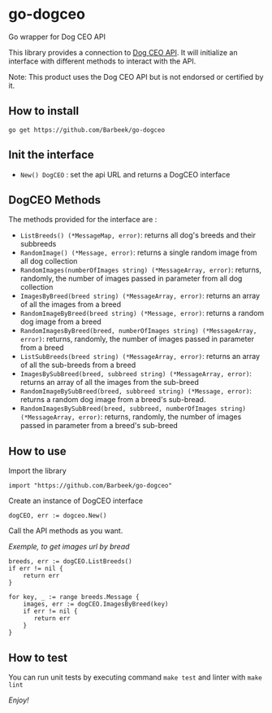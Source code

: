 # go-dogceo
Go wrapper for Dog CEO API

This library provides a connection to [Dog CEO API](https://dog.ceo/dog-api/). 
It will initialize an interface with different methods to interact with the API.

Note: This product uses the Dog CEO API but is not endorsed or certified by it.
## How to install

```
go get https://github.com/Barbeek/go-dogceo
```

## Init the interface
- `New() DogCEO` : set the api URL and returns a DogCEO interface

## DogCEO Methods
The methods provided for the interface are :

- `ListBreeds() (*MessageMap, error)`: returns all dog's breeds and their subbreeds
- `RandomImage() (*Message, error)`: returns a single random image from all dog collection
- `RandomImages(numberOfImages string) (*MessageArray, error)`: returns, randomly, the number of images passed in parameter from all dog collection
- `ImagesByBreed(breed string) (*MessageArray, error)`: returns an array of all the images from a breed
- `RandomImageByBreed(breed string) (*Message, error)`: returns a random dog image from a breed
- `RandomImagesByBreed(breed, numberOfImages string) (*MessageArray, error)`: returns, randomly, the number of images passed in parameter from a breed
- `ListSubBreeds(breed string) (*MessageArray, error)`: returns an array of all the sub-breeds from a breed
- `ImagesBySubBreed(breed, subbreed string) (*MessageArray, error)`: returns an array of all the images from the sub-breed
- `RandomImageBySubBreed(breed, subbreed string) (*Message, error)`: returns a random dog image from a breed's sub-bread.
- `RandomImagesBySubBreed(breed, subbreed, numberOfImages string) (*MessageArray, error)`: returns, randomly, the number of images passed in parameter from a breed's sub-breed

## How to use

Import the library

```
import "https://github.com/Barbeek/go-dogceo"
```

Create an instance of DogCEO interface

```
dogCEO, err := dogceo.New()
```

Call the API methods as you want. 

*Exemple, to get images url by bread*

```
breeds, err := dogCEO.ListBreeds()
if err != nil {
    return err
}

for key, _ := range breeds.Message {
    images, err := dogCEO.ImagesByBreed(key)
    if err != nil {
       return err
    }
}
```

## How to test
You can run unit tests by executing command `make test` and linter with `make lint`

*Enjoy!*